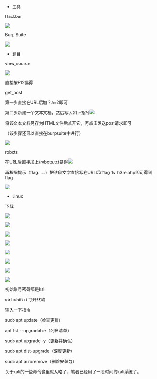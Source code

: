 + 工具

Hackbar

![](https://cdn.nlark.com/yuque/0/2025/png/55526765/1761576365242-b00bfbcd-0745-455c-a0cd-ff53ef3a2226.png)

Burp Suite

![](https://cdn.nlark.com/yuque/0/2025/png/55526765/1761576399448-6b542f2a-6173-4be7-b0c0-bcf9aea2a2ab.png)

+ 题目



view_source

![](https://cdn.nlark.com/yuque/0/2025/png/55526765/1761576484486-be46e10f-75fa-43d9-a135-0b0478bb25ac.png)

直接按F12易得



get_post

第一步直接在URL后加？a=2即可

第二步新建一个文本文档，然后写入如下指令![](https://cdn.nlark.com/yuque/0/2025/png/55526765/1761576610312-043cf2f5-cc1f-4936-ac43-36db86601dda.png)

将该文本文档另存为HTML文件后点开它，再点击发送post请求即可

（该步骤还可以直接在burpsuite中进行）

![](https://cdn.nlark.com/yuque/0/2025/png/55526765/1761576686646-12b8ccf9-94fe-49e7-af2e-3c29f10d9d7f.png)



robots

在URL后直接加上/robots.txt易得![](https://cdn.nlark.com/yuque/0/2025/png/55526765/1761576777356-d3c269f4-4bcc-47e7-b894-9b65645b618e.png)

再根据提示（flag……）把该段文字直接写在URL后/f1ag_1s_h3re.php即可得到flag

![](https://cdn.nlark.com/yuque/0/2025/png/55526765/1761576895975-85653047-7588-4cd8-b5ee-279c4c351c3f.png)





+ Linux

下载

![](https://cdn.nlark.com/yuque/0/2025/png/55526765/1761577221484-4906ca10-3aa2-426f-b613-62e51654951a.png)

![](https://cdn.nlark.com/yuque/0/2025/png/55526765/1761577223173-1d7e2dc7-6246-468d-8df0-c2806b278a72.png)

![](https://cdn.nlark.com/yuque/0/2025/png/55526765/1761577224798-ca879124-0b6a-42fe-809b-08e222ea2deb.png)

![](https://cdn.nlark.com/yuque/0/2025/png/55526765/1761577226723-ad8f0e6e-67a7-4f5a-84cb-966243b89944.png)

![](https://cdn.nlark.com/yuque/0/2025/png/55526765/1761577228457-4c554e6d-bc0a-4a23-9b62-6d791a78dbe7.png)

![](https://cdn.nlark.com/yuque/0/2025/png/55526765/1761577230090-f46f3132-2975-4dae-85d1-977a93b6f1b3.png)

![](https://cdn.nlark.com/yuque/0/2025/png/55526765/1761577231806-98d4478a-1e64-426e-939a-21c0dcc368d8.png)

![](https://cdn.nlark.com/yuque/0/2025/png/55526765/1761577234307-1a5d2f9c-991f-42ae-adaa-b63a3438dd33.png)

初始账号密码都是kali

ctrl+shift+t 打开终端

输入一下指令

sudo apt update（检查更新）

apt list --upgradable（列出清单）

sudo apt upgrade -y（更新并确认）

sudo apt dist-upgrade（深度更新）

sudo apt autoremove（删除安装包）



关于kali的一些命令这里就从略了，笔者已经用了一段时间的kali系统了。



